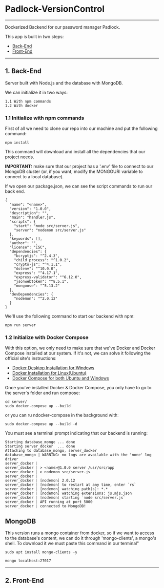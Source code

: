 # Padlock-VersionControl
---


Dockerized Backend for our password manager Padlock.

This app is built in two steps:

 - [Back-End](#1-Back-End)
 - [Front-End](#2-Front-End)
---

## 1. Back-End

Server built with Node.js and the database with MongoDB.

We can initialize it in two ways:
    
    1.1 With npm commands
    1.2 With docker

### 1.1 Initialize with npm commands

First of all we need to clone our repo into our machine and put the following command:

```
npm install 
```
This command will download and install all the dependencies that our project needs.

**IMPORTANT:** make sure that our project has a '.env' file to connect to our MongoDB cluster (or, if you want, modify the MONGOURI variable to connect to a local database).

If we open our package.json, we can see the script commands to run our back end.
```
{
  "name": "<name>",
  "version": "1.0.0",
  "description": "",
  "main": "handler.js",
  "scripts": {
    "start": "node src/server.js",
    "server": "nodemon src/server.js"
  },
  "keywords": [],
  "author": "",
  "license": "ISC",
  "dependencies": {
    "bcryptjs": "^2.4.3",
    "child_process": "^1.0.2",
    "crypto-js": "^4.1.1",
    "dotenv": "^10.0.0",
    "express": "^4.17.1",
    "express-validator": "^6.12.0",
    "jsonwebtoken": "^8.5.1",
    "mongoose": "^5.13.2"
  },
  "devDependencies": {
    "nodemon": "^2.0.12"
  }
}

```
We'll use the following command to start our backend with npm:
```
npm run server
```

### 1.2 Initialize with Docker Compose

With this option, we only need to make sure that we've Docker and Docker Compose installed at our system. If it's not, we can solve it following the official site's instructions:
    
- [Docker Desktop Installation for Windows](https://docs.docker.com/docker-for-windows/install/)
- [Docker Installation for Linux(Ubuntu)](https://docs.docker.com/engine/install/ubuntu/) 
- [Docker Compose for both Ubuntu and Windows](https://docs.docker.com/compose/install/)

Once you've installed Docker & Docker Compose, you only have to go to the server's folder and run compose:

```
cd server/
sudo docker-compose up --build
```
or you can ru ndocker-compose in the background with: 
```
sudo docker-compose up --build -d
```

You must see a terminal prompt indicating that our backend is running:
```
Starting database_mongo ... done
Starting server_docker  ... done
Attaching to database_mongo, server_docker
database_mongo | WARNING: no logs are available with the 'none' log driver
server_docker | 
server_docker | > <name>@1.0.0 server /usr/src/app
server_docker | > nodemon src/server.js
server_docker | 
server_docker | [nodemon] 2.0.12
server_docker | [nodemon] to restart at any time, enter `rs`
server_docker | [nodemon] watching path(s): *.*
server_docker | [nodemon] watching extensions: js,mjs,json
server_docker | [nodemon] starting `node src/server.js`
server_docker | API running at port 5000
server_docker | connected to MongoDB!
```

## MongoDB

This version runs a mongo container from docker, so if we want to access to the database's content, we can do it through 'mongo-clients', a mongo's shell. To download it we must paste this command in our terminal"
```
sudo apt install mongo-clients -y

mongo localhost:27017
```


---
## 2. Front-End
